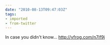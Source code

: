 ```yaml
---
date: "2010-08-13T09:47:03Z"
tags:
- imported
- from-twitter
---
```

In case you didn't know…  http://yfrog.com/n7if9j
